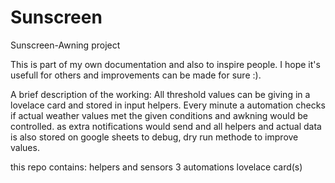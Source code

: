 # Sunscreen
Sunscreen-Awning project

This is part of my own documentation and also to inspire people. 
I hope it's usefull for others and  improvements can be made for sure :). 

A brief description of the working:
All threshold values can be giving in a lovelace card and stored in input helpers.
Every minute a automation checks if actual weather values met the given conditions and awkning would be controlled.
as extra notifications would send and all helpers and actual data is also stored on google sheets to debug, dry run methode to improve values.

this repo contains:
helpers and sensors
3 automations
lovelace card(s)

